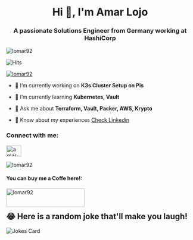 <h1 align="center">Hi 👋, I'm Amar Lojo</h1>
<h3 align="center">A passionate Solutions Engineer from Germany working at HashiCorp</h3>

<p align="left"> <img src="https://komarev.com/ghpvc/?username=lomar92&label=Profile%20views&color=0e75b6&style=flat" alt="lomar92" /> </p>

![Hits](https://hitcounter.pythonanywhere.com/count/tag.svg?url=https://github.com/lomar92/hcp_packer_tfc_demo)

<p align="left"> <a href="https://github.com/ryo-ma/github-profile-trophy"><img src="https://github-profile-trophy.vercel.app/?username=lomar92" alt="lomar92" /></a> </p>


- 🔭 I’m currently working on **K3s Cluster Setup on Pis**

- 🌱 I’m currently learning **Kubernetes, Vault**

- 💬 Ask me about **Terraform, Vault, Packer, AWS, Krypto**

- 📄 Know about my experiences [Check Linkedin](https://www.linkedin.com/in/amar-lojo/)

<h3 align="left">Connect with me:</h3>
<p align="left">
<a href="https://linkedin.com/in/amar-lojo" target="blank"><img align="center" src="https://raw.githubusercontent.com/rahuldkjain/github-profile-readme-generator/master/src/images/icons/Social/linked-in-alt.svg" alt="amar-lojo" height="30" width="40" /></a>
</p>


<p>&nbsp;<img align="left" src="https://github-readme-stats.vercel.app/api?username=lomar92&show_icons=true&locale=en" alt="lomar92" /></p>


<h4 align="left">You can buy me a Coffe here!:</h3>

<p><a href="https://www.buymeacoffee.com/lomar92"> <img align="left" src="https://cdn.buymeacoffee.com/buttons/v2/default-yellow.png" height="50" width="210" alt="lomar92" /></a></p><br><br>


## 😂 Here is a random joke that'll make you laugh!
![Jokes Card](https://readme-jokes.vercel.app/api)

